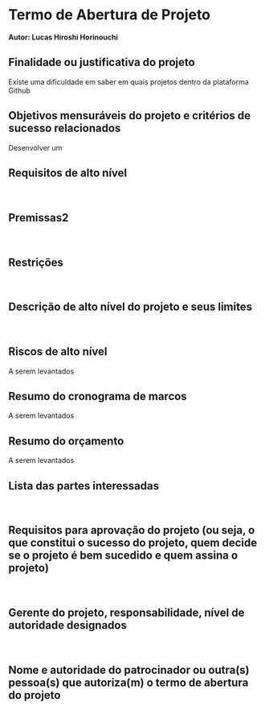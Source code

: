 # Termo de Abertura de Projeto

**Autor: Lucas Hiroshi Horinouchi**

## Finalidade ou justificativa do projeto
Existe uma dificuldade em saber em quais projetos dentro da plataforma Github
<br>

## Objetivos mensuráveis do projeto e critérios de sucesso relacionados
Desenvolver um
<br>

## Requisitos de alto nível

<br>

## Premissas2

<br>

## Restrições

<br>

## Descrição de alto nível do projeto e seus limites

<br>

## Riscos de alto nível
A serem levantados
<br>

## Resumo do cronograma de marcos
A serem levantados
<br>

## Resumo do orçamento
A serem levantados
<br>

## Lista das partes interessadas

<br>

## Requisitos para aprovação do projeto (ou seja, o que constitui o sucesso do projeto, quem decide se o projeto é bem sucedido e quem assina o projeto)

<br>

## Gerente do projeto, responsabilidade, nível de autoridade designados

<br>

## Nome e autoridade do patrocinador ou outra(s) pessoa(s) que autoriza(m) o termo de abertura do projeto

<br>